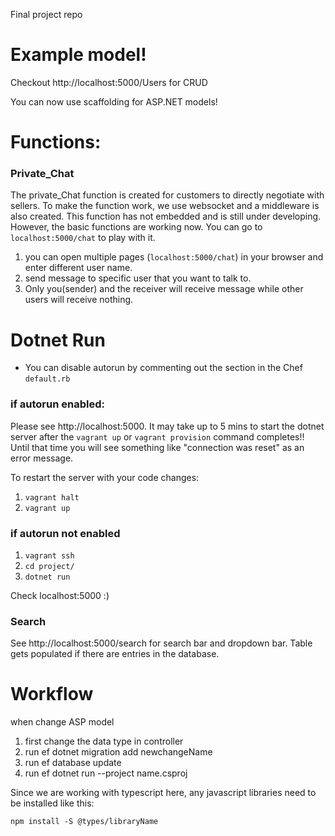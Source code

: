 Final project repo

# Example model!
Checkout http://localhost:5000/Users for CRUD

You can now use scaffolding for ASP.NET models!


# Functions:
### Private_Chat 
The private_Chat function is created for customers to directly negotiate with sellers. To make the function work, we use websocket and a middleware is also created. This function has not embedded and is still under developing. However, the basic functions are working now. You can go to `localhost:5000/chat` to play with it.
1. you can open multiple pages (`localhost:5000/chat`) in your browser and enter different user name.
2. send message to specific user that you want to talk to.
3. Only you(sender) and the receiver will receive message while other users will receive nothing.




# Dotnet Run
- You can disable autorun by commenting out the section in the Chef `default.rb`


### if autorun enabled:
Please see http://localhost:5000. It may take up to 5 mins to start the dotnet server after the `vagrant up` or `vagrant provision` command completes!! Until that time you will see something like "connection was reset" as an error message.

To restart the server with your code changes:
1. `vagrant halt`
2. `vagrant up`

### if autorun not enabled
1. `vagrant ssh`
2. `cd project/`
3. `dotnet run`

Check localhost:5000 :)


### Search
See http://localhost:5000/search for search bar and dropdown bar. Table gets populated if there are entries in the database.






# Workflow

when change ASP model

1. first change the data type in controller 
2. run ef dotnet migration add newchangeName
3. run ef database update 
4. run ef dotnet run --project name.csproj

Since we are working with typescript here, any javascript libraries need to be installed like this:

    npm install -S @types/libraryName